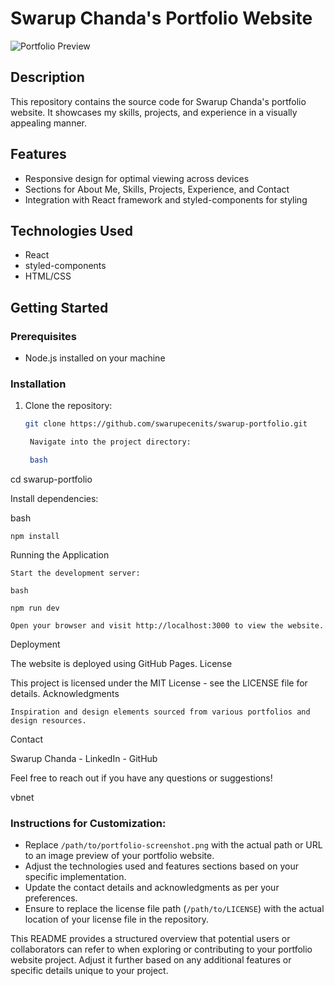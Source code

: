 # Swarup Chanda's Portfolio Website

![Portfolio Preview]([/path/to/portfolio-screenshot.png](https://res.cloudinary.com/dagggqd6g/image/upload/f_auto,q_auto/crr1owg2oq6jwpm0sych))

## Description

This repository contains the source code for Swarup Chanda's portfolio website. It showcases my skills, projects, and experience in a visually appealing manner.

## Features

- Responsive design for optimal viewing across devices
- Sections for About Me, Skills, Projects, Experience, and Contact
- Integration with React framework and styled-components for styling

## Technologies Used

- React
- styled-components
- HTML/CSS

## Getting Started

### Prerequisites

- Node.js installed on your machine

### Installation

1. Clone the repository:

   ```bash
   git clone https://github.com/swarupecenits/swarup-portfolio.git

    Navigate into the project directory:

    bash

cd swarup-portfolio

Install dependencies:

bash

    npm install

Running the Application

    Start the development server:

    bash

    npm run dev

    Open your browser and visit http://localhost:3000 to view the website.

Deployment

The website is deployed using GitHub Pages.
License

This project is licensed under the MIT License - see the LICENSE file for details.
Acknowledgments

    Inspiration and design elements sourced from various portfolios and design resources.

Contact

Swarup Chanda - LinkedIn - GitHub

Feel free to reach out if you have any questions or suggestions!

vbnet


### Instructions for Customization:
- Replace `/path/to/portfolio-screenshot.png` with the actual path or URL to an image preview of your portfolio website.
- Adjust the technologies used and features sections based on your specific implementation.
- Update the contact details and acknowledgments as per your preferences.
- Ensure to replace the license file path (`/path/to/LICENSE`) with the actual location of your license file in the repository.

This README provides a structured overview that potential users or collaborators can refer to when exploring or contributing to your portfolio website project. Adjust it further based on any additional features or specific details unique to your project.

